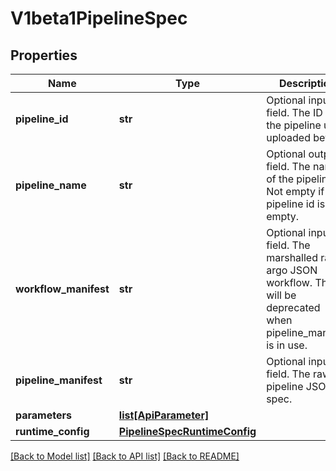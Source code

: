 # V1beta1PipelineSpec

## Properties
Name | Type | Description | Notes
------------ | ------------- | ------------- | -------------
**pipeline_id** | **str** | Optional input field. The ID of the pipeline user uploaded before. | [optional] 
**pipeline_name** | **str** | Optional output field. The name of the pipeline. Not empty if the pipeline id is not empty. | [optional] 
**workflow_manifest** | **str** | Optional input field. The marshalled raw argo JSON workflow. This will be deprecated when pipeline_manifest is in use. | [optional] 
**pipeline_manifest** | **str** | Optional input field. The raw pipeline JSON spec. | [optional] 
**parameters** | [**list[ApiParameter]**](ApiParameter.md) |  | [optional]
**runtime_config** | [**PipelineSpecRuntimeConfig**](PipelineSpecRuntimeConfig.md) |  | [optional]

[[Back to Model list]](../README.md#documentation-for-models) [[Back to API list]](../README.md#documentation-for-api-endpoints) [[Back to README]](../README.md)


